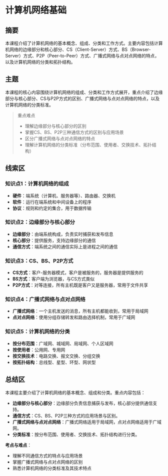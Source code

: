 # 计算机网络基础

## 摘要

本课程介绍了计算机网络的基本概念、组成、分类和工作方式。主要内容包括计算机网络的边缘部分和核心部分、CS（Client-Server）方式、BS（Browser-Server）方式、P2P（Peer-to-Peer）方式、广播式网络与点对点网络的特点，以及计算机网络的分类和拓扑结构。

## 主题

本课程的核心内容围绕计算机网络的组成、分类和工作方式展开，重点介绍了边缘部分与核心部分、CS与P2P方式的区别、广播式网络与点对点网络的特点，以及计算机网络的分类标准。

> 重点难点
>
> - 理解边缘部分与核心部分的区别
> - 掌握CS、BS、P2P三种通信方式的区别与应用场景
> - 区分广播式网络与点对点网络的特点
> - 理解计算机网络的分类标准（分布范围、使用者、交换技术、拓扑结构）

## 线索区

### 知识点1：计算机网络的组成
- **硬件**：端系统（计算机、服务器等）、路由器、交换机
- **软件**：运行在端系统和中间设备上的程序
- **协议**：规则和约定的集合，用于数据传输

### 知识点2：边缘部分与核心部分
- **边缘部分**：由端系统构成，负责实时捕获和发布信息
- **核心部分**：提供服务，支持边缘部分的通信
- **通信方式**：端系统之间的通信实际上是进程之间的通信

### 知识点3：CS、BS、P2P方式
- **CS方式**：客户-服务器模式，客户是被服务的，服务器是提供服务的
- **BS方式**：客户端为浏览器，与CS方式类似
- **P2P方式**：对等连接，所有主机既是客户又是服务器，常用于文件共享

### 知识点4：广播式网络与点对点网络
- **广播式网络**：一个主机发送的消息，所有主机都能收到，常用于局域网
- **点对点网络**：使用分组存储转发和路由选择机制，常用于广域网

### 知识点5：计算机网络的分类
- **按分布范围**：广域网、城域网、局域网、个人区域网
- **按使用者**：公用网、专用网
- **按交换技术**：电路交换、报文交换、分组交换
- **按拓扑结构**：总线型、星型、环型、网状型

## 总结区

本课程主要介绍了计算机网络的基本概念、组成和分类。重点内容包括：
- **边缘部分与核心部分**：边缘部分负责信息捕获与发布，核心部分提供通信支持。
- **通信方式**：CS、BS、P2P三种方式的应用场景与区别。
- **广播式网络与点对点网络**：广播式网络适用于局域网，点对点网络适用于广域网。
- **分类标准**：按分布范围、使用者、交换技术、拓扑结构进行分类。

**考点与难点**：
- 理解不同通信方式的特点与应用场景
- 掌握广播式网络与点对点网络的区别
- 熟悉计算机网络的分类标准及其技术特点